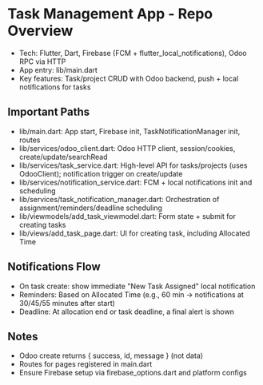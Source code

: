 # Task Management App - Repo Overview

- Tech: Flutter, Dart, Firebase (FCM + flutter_local_notifications), Odoo RPC via HTTP
- App entry: lib/main.dart
- Key features: Task/project CRUD with Odoo backend, push + local notifications for tasks

## Important Paths

- lib/main.dart: App start, Firebase init, TaskNotificationManager init, routes
- lib/services/odoo_client.dart: Odoo HTTP client, session/cookies, create/update/searchRead
- lib/services/task_service.dart: High-level API for tasks/projects (uses OdooClient); notification trigger on create/update
- lib/services/notification_service.dart: FCM + local notifications init and scheduling
- lib/services/task_notification_manager.dart: Orchestration of assignment/reminders/deadline scheduling
- lib/viewmodels/add_task_viewmodel.dart: Form state + submit for creating tasks
- lib/views/add_task_page.dart: UI for creating task, including Allocated Time

## Notifications Flow

- On task create: show immediate "New Task Assigned" local notification
- Reminders: Based on Allocated Time (e.g., 60 min → notifications at 30/45/55 minutes after start)
- Deadline: At allocation end or task deadline, a final alert is shown

## Notes

- Odoo create returns { success, id, message } (not data)
- Routes for pages registered in main.dart
- Ensure Firebase setup via firebase_options.dart and platform configs
